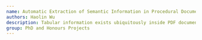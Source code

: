 ```yaml
---
name: Automatic Extraction of Semantic Information in Procedural Documents
authors: Haolin Wu
description: Tabular information exists ubiquitously inside PDF documents. They can encompass an entire document, or appear concurrently with text and images. The purpose of this project is to extract information into a machine readable format, while preserving implied relationships such as headers and titles irrespective of domain, through a hybrid computer vision and rule based approach.
group: PhD and Honours Projects
---
```

